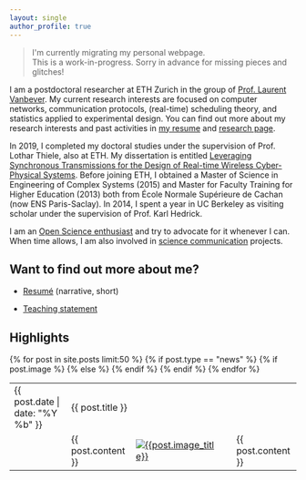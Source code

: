 ```yaml
---
layout: single
author_profile: true
---
```


> I'm currently migrating my personal webpage.  
> This is a work-in-progress. Sorry in advance for missing pieces and glitches!

I am a postdoctoral researcher at ETH Zurich in the group of [Prof. Laurent Vanbever](https://nsg.ee.ethz.ch/people/laurent-vanbever/). My current research interests are focused on computer networks, communication protocols, (real-time) scheduling theory, and statistics applied to experimental design.
You can find out more about my research interests and past activities in [my resume]() and [research page](/research).

In 2019, I completed my doctoral studies under the supervision of Prof. Lothar Thiele, also at ETH. My dissertation is entitled [Leveraging Synchronous Transmissions for the Design of Real-time Wireless Cyber-Physical Systems](https://github.com/romain-jacob/doctoral-thesis). Before joining ETH, I obtained a Master of Science in Engineering of Complex Systems (2015) and Master for Faculty Training for Higher Education (2013) both from École Normale Supérieure de Cachan (now ENS Paris-Saclay). In 2014, I spent a year in UC Berkeley as visiting scholar under the supervision of Prof. Karl Hedrick.

I am an [Open Science enthusiast](https://www.romainjacob.net/pledge-to-open-science/) and try to advocate for it whenever I can. When time allows, I am also involved in [science communication](http://www.romainjacob.net/science-communication/) projects.

## Want to find out more about me?

- [Resumé](https://nbviewer.jupyter.org/github/romain-jacob/doc_public/blob/main/cv_narrative.pdf) (narrative, short)
<!-- - [Research statement](https://nbviewer.jupyter.org/github/romain-jacob/doc_public/blob/main/research.pdf) -->
- [Teaching statement](https://nbviewer.jupyter.org/github/romain-jacob/doc_public/blob/main/teaching.pdf)
<!-- - [Publications](https://nbviewer.jupyter.org/github/romain-jacob/doc_public/blob/main/publications.pdf) -->

## Highlights

<table>
{% for post in site.posts limit:50 %}
{% if post.type == "news" %}
  <tr>
      <td>
          <span class="post-meta">{{ post.date | date: "%Y %b" }}</span>
      </td>
      <td colspan="2"> 
        {{ post.title }}
      </td>
  </tr>
  <tr>
      {% if post.image %}
      <td></td>
      <td>
          {{ post.content }}
      </td>
      <td>
          <a href="{{post.image_link}}"><img src="{{post.image}}" alt="{{post.image_title}}"></a>
      </td>
      {% else %}
      <td></td>
      <td colspan="2">
          {{ post.content }}
      </td>
      {% endif %}
  </tr>
{% endif %}
{% endfor %}
</table>
